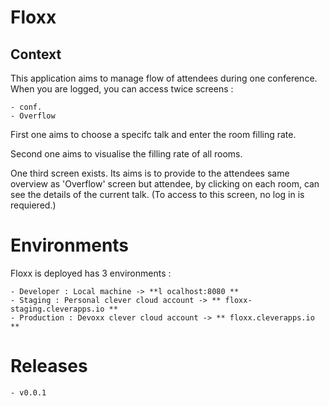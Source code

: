 # Floxx

## Context
This application aims to manage flow of attendees during one conference.
When you are logged, you can access twice screens : 

    - conf.
    - Overflow


First one aims to choose a specifc talk and enter the room filling rate. 

Second one aims to visualise the filling rate of all rooms.

One third screen exists. Its aims is to provide to the attendees same overview as 'Overflow' screen but attendee, by clicking on each room, can see the details of the current talk. (To access to this screen, no log in is requiered.)

# Environments

Floxx is deployed has 3 environments : 

    - Developer : Local machine -> **l ocalhost:8080 **
    - Staging : Personal clever cloud account -> ** floxx-staging.cleverapps.io **
    - Production : Devoxx clever cloud account -> ** floxx.cleverapps.io **

# Releases

    - v0.0.1
